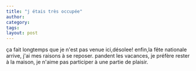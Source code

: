```yaml
---
title: "j étais très occupée"
author:
category: 
tags: 
layout: post
---
```

ça fait longtemps que je n'est pas venue ici,désolee! enfin,la fête nationale arrive, j'ai mes raisons à se reposer. pandent les vacances, je préfère rester à la maison, je n'aime pas participer à une partie de plaisir.

